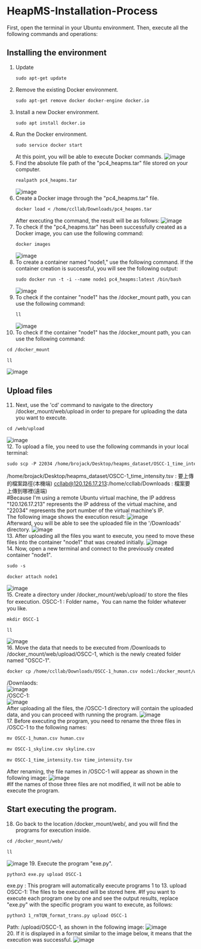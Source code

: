 # HeapMS-Installation-Process
First, open the terminal in your Ubuntu environment. Then, execute all the following commands and operations:
## Installing the environment   
1. Update  
   ```diff
   sudo apt-get update  
   ```
2. Remove the existing Docker environment.  
   ```diff
   sudo apt-get remove docker docker-engine docker.io   
   ```
3. Install a new Docker environment.  
   ```diff
   sudo apt install docker.io   
   ```
4. Run the Docker environment.  
   ```diff
   sudo service docker start    
   ```
   At this point, you will be able to execute Docker commands.
   ![image](https://github.com/ccllabe/HeapMS-Installation-Process/assets/134360047/b48a5e90-ceec-4df7-a1bd-99485926fb62)
5. Find the absolute file path of the "pc4_heapms.tar" file stored on your computer.
   ```diff
   realpath pc4_heapms.tar    
   ```
   ![image](https://github.com/ccllabe/HeapMS-Installation-Process/assets/134360047/ab24823c-d153-4bde-bd3f-052551412e32)
6. Create a Docker image through the "pc4_heapms.tar" file. 
   ```diff
   docker load < /home/ccllab/Downloads/pc4_heapms.tar    
   ```
   After executing the command, the result will be as follows:
   ![image](https://github.com/ccllabe/HeapMS-Installation-Process/assets/134360047/5924ad5e-039a-4f8a-a5f4-6ac92103ce80)
7. To check if the "pc4_heapms.tar" has been successfully created as a Docker image, you can use the following command:
   ```diff
   docker images   
   ```
   ![image](https://github.com/ccllabe/HeapMS-Installation-Process/assets/134360047/87472e98-b8c2-46c8-8982-98961e8e4051)
8. To create a container named "node1," use the following command. If the container creation is successful, you will see the following output:
   ```diff
   sudo docker run -t -i --name node1 pc4_heapms:latest /bin/bash   
   ```
   ![image](https://github.com/ccllabe/HeapMS-Installation-Process/assets/134360047/5f5c46d0-6cd5-4927-88c0-40f5b2585503)
9. To check if the container "node1" has the /docker_mount path, you can use the following command:
   ```diff
   ll  
   ```
   ![image](https://github.com/ccllabe/HeapMS-Installation-Process/assets/134360047/e102f704-bc7a-40c3-81e2-8d0de5dd5a49)
10. To check if the container "node1" has the /docker_mount path, you can use the following command:
   ```diff
   cd /docker_mount  
   ```
   ```diff
   ll  
   ```
   ![image](https://github.com/ccllabe/HeapMS-Installation-Process/assets/134360047/e6f4fbd7-514a-446f-b29f-e84890187978)
## Upload files
11. Next, use the 'cd' command to navigate to the directory /docker_mount/web/upload in order to prepare for uploading the data you want to execute.
   ```diff
   cd /web/upload 
   ```
   ![image](https://github.com/ccllabe/HeapMS-Installation-Process/assets/134360047/d04eeec7-571c-4422-8f27-ee31ab2cdc7d)  
12. To upload a file, you need to use the following commands in your local terminal:
   ```diff
   sudo scp -P 22034 /home/brojack/Desktop/heapms_dataset/OSCC-1_time_intensity.tsv ccllab@120.126.17.213:/home/ccllab/Downloads 
   ```
   /home/brojack/Desktop/heapms_dataset/OSCC-1_time_intensity.tsv : 要上傳的檔案路徑(本機端)
   ccllab@120.126.17.213:/home/ccllab/Downloads : 檔案要上傳到哪裡(遠端)  
   #Because I'm using  a remote Ubuntu virtual machine, the IP address "120.126.17.213" represents the IP address of the virtual machine, and "22034" represents the port number of the virtual machine's IP.    
   The following image shows the execution result:
   ![image](https://github.com/ccllabe/HeapMS-Installation-Process/assets/134360047/91ab04fe-538b-4e60-a4bd-14d7660df61e)  
   Afterward, you will be able to see the uploaded file in the '/Downloads' directory.
   ![image](https://github.com/ccllabe/HeapMS-Installation-Process/assets/134360047/f19e3815-b42a-441f-9fbb-c107592205d7)  
13. After uploading all the files you want to execute, you need to move these files into the container "node1" that was created initially.
   ![image](https://github.com/ccllabe/HeapMS-Installation-Process/assets/134360047/3945b14f-09d0-45ec-a8b8-668f9b1d55b2)  
14. Now, open a new terminal and connect to the previously created container "node1".
   ```diff
   sudo -s
   ```
   ```diff
   docker attach node1 
   ```
   ![image](https://github.com/ccllabe/HeapMS-Installation-Process/assets/134360047/3653b33a-c497-4f92-a1a9-4c74936dfacb)  
15. Create a directory under /docker_mount/web/upload/ to store the files for execution.
   OSCC-1 : Folder name，You can name the folder whatever you like.
   ```diff
   mkdir OSCC-1 
   ```
   ```diff
   ll
   ```
   ![image](https://github.com/ccllabe/HeapMS-Installation-Process/assets/134360047/aacbf30e-8a78-4e07-85cb-7f0c7b11785a)  
16. Move the data that needs to be executed from /Downloads to /docker_mount/web/upload/OSCC-1, which is the newly created folder named "OSCC-1".
   ```diff
   docker cp /home/ccllab/Downloads/OSCC-1_human.csv node1:/docker_mount/web/upload/OSCC-1/
   ```
   /Downlaods:  
   ![image](https://github.com/ccllabe/HeapMS-Installation-Process/assets/134360047/e86a7a28-6a2c-4ca8-89c1-4ebc0cdcd663)  
   /OSCC-1:  
   ![image](https://github.com/ccllabe/HeapMS-Installation-Process/assets/134360047/8dc0e968-f4e1-47c1-9a0a-24972585233f)  
   After uploading all the files, the /OSCC-1 directory will contain the uploaded data, and you can proceed with running the program.
   ![image](https://github.com/ccllabe/HeapMS-Installation-Process/assets/134360047/a03f9a7d-b654-422a-b4e5-31a47f845776)  
17. Before executing the program, you need to rename the three files in /OSCC-1 to the following names:
   ```diff
   mv OSCC-1_human.csv human.csv
   ```
   ```diff
   mv OSCC-1_skyline.csv skyline.csv
   ```
   ```diff
   mv OSCC-1_time_intensity.tsv time_intensity.tsv
   ```
   After renaming, the file names in /OSCC-1 will appear as shown in the following image:
   ![image](https://github.com/ccllabe/HeapMS-Installation-Process/assets/134360047/9c3f69d7-0257-4f81-9246-c0215c4d6077)  
   #If the names of those three files are not modified, it will not be able to execute the program. 
## Start executing the program.  
18. Go back to the location /docker_mount/web/, and you will find the programs for execution inside.
   ```diff
   cd /docker_mount/web/
   ```
   ```diff
   ll
   ```
   ![image](https://github.com/ccllabe/HeapMS-Installation-Process/assets/134360047/2bf42654-be3c-4fde-8d7d-ed5b723bc470)
19. Execute the program "exe.py".
   ```diff
   python3 exe.py upload OSCC-1
   ```
   exe.py : This program will automatically execute programs 1 to 13.
   upload OSCC-1: The files to be executed will be stored here.
   #If you want to execute each program one by one and see the output results, replace "exe.py" with the specific program you want to execute, as follows:
   ```diff
   python3 1_rmTQN_format_trans.py upload OSCC-1
   ```
   Path: /upload/OSCC-1, as shown in the following image:
   ![image](https://github.com/ccllabe/HeapMS-Installation-Process/assets/134360047/d128d9d2-ed36-4db2-8f5c-56789ea860af)  
20. If it is displayed in a format similar to the image below, it means that the execution was successful.
   ![image](https://github.com/ccllabe/HeapMS-Installation-Process/assets/134360047/a0229880-e151-4286-a927-04ff8ce78b11)

